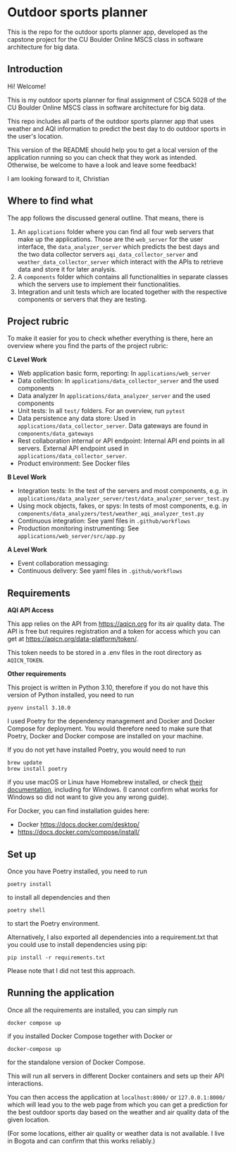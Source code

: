 # Outdoor sports planner

This is the repo for the outdoor sports planner app, developed as the capstone project for the CU Boulder Online MSCS class in software architecture for big data.

## Introduction

Hi! Welcome!

This is my outdoor sports planner for final assignment of CSCA 5028 of the CU Boulder Online MSCS class in software architecture for big data.

This repo includes all parts of the outdoor sports planner app that uses weather and AQI information to predict the best day to do outdoor sports in the user's location.

This version of the README should help you to get a local version of the application running so you can check that they work as intended. Otherwise, be welcome to have a look and leave some feedback!

I am looking forward to it,
Christian

## Where to find what

The app follows the discussed general outline. That means, there is

1. An ``applications`` folder where you can find all four web servers that make up the applications. Those are the ``web_server`` for the user interface,
the ``data_analyzer_server`` which predicts the best days and the two data collector servers ``aqi_data_collector_server`` and ``weather_data_collector_server``
which interact with the APIs to retrieve data and store it for later analysis.
2. A ``components`` folder which contains all functionalities in separate classes which the servers use to implement their functionalities.
3. Integration and unit tests which are located together with the respective components or servers that they are testing.

## Project rubric

To make it easier for you to check whether everything is there, here an overview where you find the parts of the project rubric:

**C Level Work**

* Web application basic form, reporting: In ``applications/web_server``
* Data collection: In ``applications/data_collector_server`` and the used components
* Data analyzer  In ``applications/data_analyzer_server`` and the used components
* Unit tests: In all ``test/`` folders. For an overview, run ``pytest``
* Data persistence any data store: Used in ``applications/data_collector_server``. Data gateways are found in ``components/data_gateways``
* Rest collaboration internal or API endpoint: Internal API end points in all servers. External API endpoint used in ``applications/data_collector_server``.
* Product environment: See Docker files

**B Level Work**

* Integration tests: In the test of the servers and most components, e.g. in ``applications/data_analyzer_server/test/data_analyzer_server_test.py``
* Using mock objects, fakes, or spys: In tests of most components, e.g. in ``components/data_analyzers/test/weather_aqi_analyzer_test.py``
* Continuous integration: See yaml files in ``.github/workflows``
* Production monitoring instrumenting: See ``applications/web_server/src/app.py``

**A Level Work**

* Event collaboration messaging:
* Continuous delivery: See yaml files in ``.github/workflows``

## Requirements

**AQI API Access**

This app relies on the API from https://aqicn.org for its air quality data. The API is free but requires registration and a token for access which you can get at https://aqicn.org/data-platform/token/.

This token needs to be stored in a .env files in the root directory as ``AQICN_TOKEN``.

**Other requirements**

This project is written in Python 3.10, therefore if you do not have this version of Python installed, you need to run
````commandline
pyenv install 3.10.0
````

I used Poetry for the dependency management and Docker and Docker Compose for deployment. You would therefore need to make sure that Poetry, Docker and Docker compose are installed on your machine.

If you do not yet have installed Poetry, you would need to run
````
brew update
brew install poetry
````
if you use macOS or Linux have Homebrew installed, or check [their documentation](https://python-poetry.org/docs/), including for Windows.
(I cannot confirm what works for Windows so did not want to give you any wrong guide).

For Docker, you can find installation guides here:
* Docker https://docs.docker.com/desktop/
* https://docs.docker.com/compose/install/

## Set up

Once you have Poetry installed, you need to run
````commandline
poetry install
````
to install all dependencies and then
````commandline
poetry shell
````
to start the Poetry environment.

Alternatively, I also exported all dependencies into a requirement.txt that you could use to install dependencies using pip:
````commandline
pip install -r requirements.txt
````
Please note that I did not test this approach.

## Running the application

Once all the requirements are installed, you can simply run

````commandline
docker compose up
````

if you installed Docker Compose together with Docker or

````commandline
docker-compose up
````

for the standalone version of Docker Compose.

This will run all servers in different Docker containers and sets up their API interactions.

You can then access the application at ``localhost:8000/`` or ``127.0.0.1:8000/`` which will lead you to the web page
from which you can get a prediction for the best outdoor sports day based on the weather and air quality data of the given location.

(For some locations, either air quality or weather data is not available. I live in Bogota and can confirm that this works reliably.)
